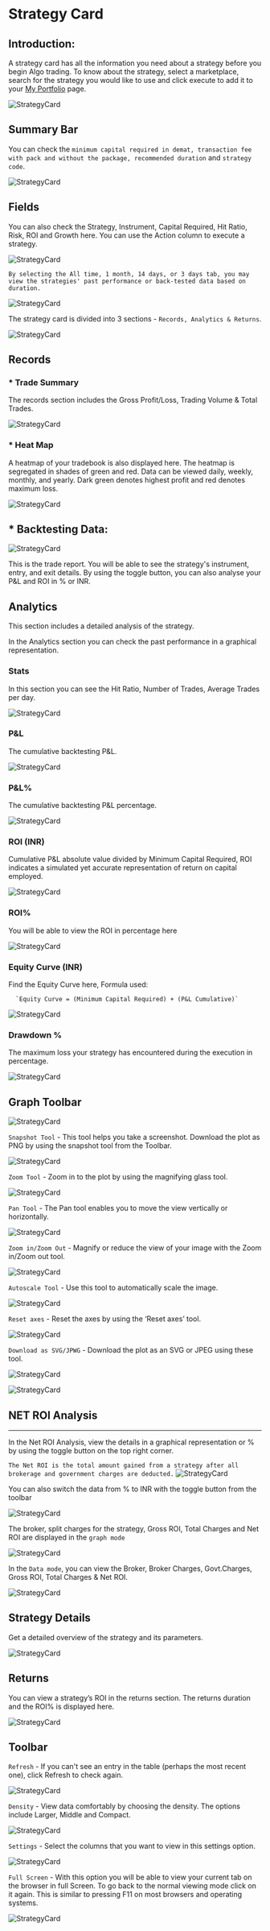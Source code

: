 # Strategy Card

## Introduction:

A strategy card has all the information you need about a strategy before you begin Algo trading. To know about the strategy, select a marketplace, search for the strategy you would like to use and click execute to add it to your <a href="https://help.algobulls.com/member/my-portfolio.html">My Portfolio</a> page. 

![StrategyCard](imgs/sc1.png)

## Summary Bar

You can check the `minimum capital required in demat, transaction fee with pack and without the package, recommended duration` and `strategy code`.  

![StrategyCard](imgs/sc2.png)

## Fields

You can also check the Strategy, Instrument, Capital Required, Hit Ratio, Risk, ROI and Growth here. You can use the Action column to execute a strategy. 

![StrategyCard](imgs/sc3.png)

`By selecting the All time, 1 month, 14 days, or 3 days tab, you may view the strategies' past performance or back-tested data based on duration.`

![StrategyCard](imgs/sc4.png)

The strategy card is divided into 3 sections - `Records, Analytics & Returns`.

![StrategyCard](imgs/sc_3types.png)

## Records

### * Trade Summary

The records section includes the Gross Profit/Loss, Trading Volume & Total Trades. 

![StrategyCard](imgs/gross_profit_loss.png)

### * Heat Map

A heatmap of your tradebook is also displayed here. The heatmap is segregated in shades of green and red. Data can be viewed daily, weekly, monthly, and yearly. Dark green denotes highest profit and red denotes maximum loss.

![StrategyCard](imgs/sc_records.png)

## * Backtesting Data:
![StrategyCard](imgs/backtesting_data.png)

This is the trade report. You will be able to see the strategy's instrument, entry, and exit details. By using the toggle button, you can also analyse your P&L and ROI in % or INR.

## Analytics

This section includes a detailed analysis of the strategy.

In the Analytics section you can check the past performance in a graphical representation. 

### Stats

In this section you can see the Hit Ratio, Number of Trades, Average Trades per day. 

![StrategyCard](imgs/sc5.png)

### P&L

The cumulative backtesting P&L.

![StrategyCard](imgs/sc6.png)

### P&L%

The cumulative backtesting P&L percentage. 

![StrategyCard](imgs/sc7.png)

### ROI (INR)

Cumulative P&L absolute value divided by Minimum Capital Required, ROI indicates a simulated yet accurate representation of return on capital employed.

![StrategyCard](imgs/sc8.png)

### ROI%

You will be able to view the ROI in percentage here 

![StrategyCard](imgs/sc9.png)

### Equity Curve (INR)

Find the Equity Curve here, Formula used:   

      `Equity Curve = (Minimum Capital Required) + (P&L Cumulative)`

![StrategyCard](imgs/sc10.png)

### Drawdown %

The maximum loss your strategy has encountered during the execution in percentage.

![StrategyCard](imgs/sc11.png)

## Graph Toolbar

![StrategyCard](imgs/sc12.png)

`Snapshot Tool` - This tool helps you take a screenshot. Download the plot as PNG by using the snapshot tool from the Toolbar.

![StrategyCard](imgs/sc13.png)

`Zoom Tool` - Zoom in to the plot by using the magnifying glass tool.

![StrategyCard](imgs/sc14.png)

`Pan Tool` - The Pan tool enables you to move the view vertically or horizontally.

![StrategyCard](imgs/sc15.png)

`Zoom in/Zoom Out` - Magnify or reduce the view of your image with the Zoom in/Zoom out tool.

![StrategyCard](imgs/sc16.png)

`Autoscale Tool` - Use this tool to automatically scale the image.

![StrategyCard](imgs/sc17.png)

`Reset axes` - Reset the axes by using the ‘Reset axes’ tool.

![StrategyCard](imgs/sc18.png)

`Download as SVG/JPWG` - Download the plot as an SVG or JPEG using these tool. 

![StrategyCard](imgs/sc19.png)

![StrategyCard](imgs/sc20.png)

## NET ROI Analysis
---

In the Net ROI Analysis, view the details in a graphical representation or % by using the toggle button on the top right corner. 

`The Net ROI is the total amount gained from a strategy after all brokerage and government charges are deducted.`
![StrategyCard](imgs/sc21.png)

You can also switch the data from % to INR with the toggle button from the toolbar

![StrategyCard](imgs/sc22.png)

The broker, split charges for the strategy, Gross ROI, Total Charges and Net ROI are displayed in the `graph mode`

![StrategyCard](imgs/sc23.png)

In the `Data mode`, you can view the Broker, Broker Charges, Govt.Charges, Gross ROI, Total Charges & Net ROI. 

![StrategyCard](imgs/sc24.png)

## Strategy Details

Get a detailed overview of the strategy and its parameters. 

![StrategyCard](imgs/sc29.png)

## Returns

You can view a strategy’s ROI in the returns section. The returns duration and the ROI% is displayed here. 

![StrategyCard](imgs/sc_returns.png)

## Toolbar

`Refresh` - If you can't see an entry in the table (perhaps the most recent one), click Refresh to check again.

![StrategyCard](imgs/sc25.png)

`Density` - View data comfortably by choosing the density. The options include Larger, Middle and Compact.

![StrategyCard](imgs/sc26.png)

`Settings` - Select the columns that you want to view in this settings option.

![StrategyCard](imgs/sc27.png)

`Full Screen` - With this option you will be able to view your current tab on the browser in full Screen. To go back to the normal viewing mode click on it again. This is similar to pressing F11 on most browsers and operating systems.

![StrategyCard](imgs/sc28.png)


